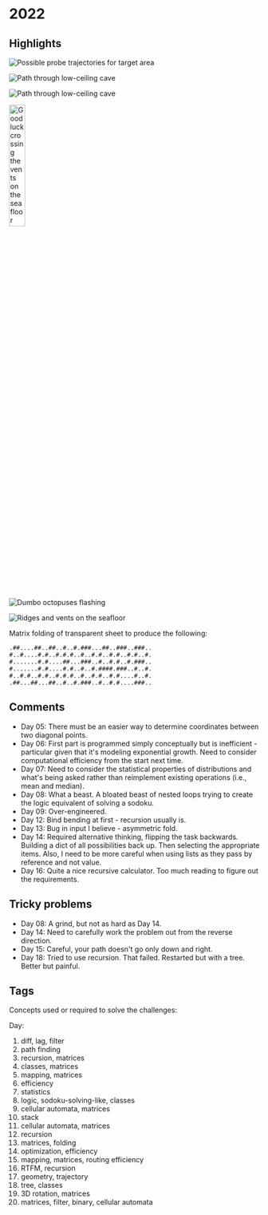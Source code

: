 # 2022

## Highlights
![Possible probe trajectories for target area](day17/probe_paths.png "Possible probe trajectories for target area")

![Path through low-ceiling cave](day15/cave_risk_test_input.png "Path through low-ceiling cave")

![Path through low-ceiling cave](day15/cave_risk_input.png "Path through low-ceiling cave")

<img src="day05/seafloor.png" width="25%" height="25%" title="Good luck crossing the vents on the seafloor">

![Dumbo octopuses flashing](day11/octopus.gif "Dumbo octopuses flashing")

![Ridges and vents on the seafloor](day09/ridges_seafloor.png "Ridges and vents on the seafloor")

Matrix folding of transparent sheet to produce the following:
```
.##....##..##..#..#.###...##..###..###..
#..#....#.#..#.#.#..#..#.#..#.#..#.#..#.
#.......#.#....##...###..#..#.#..#.###..
#.......#.#....#.#..#..#.####.###..#..#.
#..#.#..#.#..#.#.#..#..#.#..#.#....#..#.
.##...##...##..#..#.###..#..#.#....###..
```

## Comments

* Day 05: There must be an easier way to determine coordinates between two diagonal points.
* Day 06: First part is programmed simply conceptually but is inefficient - particular given that it's modeling exponential growth. Need to consider computational efficiency from the start next time.
* Day 07: Need to consider the statistical properties of distributions and what's being asked rather than reimplement existing operations (i.e., mean and median).
* Day 08: What a beast. A bloated beast of nested loops trying to create the logic equivalent of solving a sodoku.
* Day 09: Over-engineered.
* Day 12: Bind bending at first - recursion usually is.
* Day 13: Bug in input I believe - asymmetric fold.
* Day 14: Required alternative thinking, flipping the task backwards. Building a dict of all possibilities back up. Then selecting the appropriate items. Also, I need to be more careful when using lists as they pass by reference and not value.
* Day 16: Quite a nice recursive calculator. Too much reading to figure out the requirements.

## Tricky problems

* Day 08: A grind, but not as hard as Day 14. 
* Day 14: Need to carefully work the problem out from the reverse direction.
* Day 15: Careful, your path doesn't go only down and right.
* Day 18: Tried to use recursion. That failed. Restarted but with a tree. Better but painful.

## Tags
Concepts used or required to solve the challenges:

Day:

1. diff, lag, filter
2. path finding
3. recursion, matrices
4. classes, matrices
5. mapping, matrices
6. efficiency
7. statistics
8. logic, sodoku-solving-like, classes
9. cellular automata, matrices
10. stack
11. cellular automata, matrices
12. recursion
13. matrices, folding
14. optimization, efficiency
15. mapping, matrices, routing efficiency
16. RTFM, recursion
17. geometry, trajectory
18. tree, classes
19. 3D rotation, matrices
20. matrices, filter, binary, cellular automata
